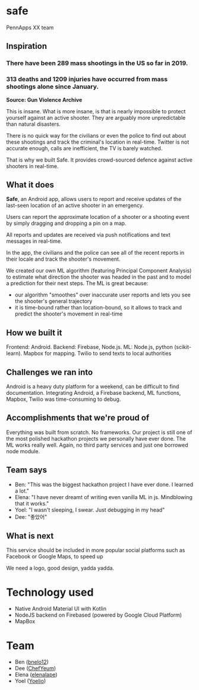 # safe
PennApps XX team

## Inspiration

### There have been 289 mass shootings in the US so far in 2019.
### 313 deaths and 1209 injuries have occurred from mass shootings alone since January.

__Source: Gun Violence Archive__

This is insane. What is more insane, is that is nearly impossible to protect yourself against an active shooter. They are arguably more unpredictable than natural disasters.

There is no quick way for the civilians or even the police to find out about these shootings and track the criminal's location in real-time. Twitter is not accurate enough, calls are inefficient, the TV is barely watched.

That is why we built Safe. It provides crowd-sourced defence against active shooters in real-time.

## What it does

**Safe**, an Android app, allows users to report and receive updates of the last-seen location of an active shooter in an emergency.

Users can report the approximate location of a shooter or a shooting event by simply dragging and dropping a pin on a map.

All reports and updates are received via push notifications and text messages in real-time.

In the app, the civilians and the police can see all of the recent reports in their locale and track the shooter's movement.

We created our own ML algorithm (featuring Principal Component Analysis) to estimate what direction the shooter was headed in the past and to model a prediction for their next steps. The ML is great because:

- our algorithm "smoothes" over inaccurate user reports and lets you see the shooter's general trajectory
- it is time-bound rather than location-bound, so it allows to track and predict the shooter's movement in real-time

## How we built it

Frontend: Android.
Backend: Firebase, Node.js.
ML: Node.js, python (scikit-learn).
Mapbox for mapping.
Twilio to send texts to local authorities

## Challenges we ran into

Android is a heavy duty platform for a weekend, can be difficult to find documentation.
Integrating Android, a Firebase backend, ML functions, Mapbox, Twilio was time-consuming to debug.

## Accomplishments that we're proud of

Everything was built from scratch. No frameworks. Our project is still one of the most polished hackathon projects we personally have ever done. The ML works really well. Again, no third party services and just one borrowed node module.

## Team says

- Ben: "This was the biggest hackathon project I have ever done. I learned a lot."
- Elena: "I have never dreamt of writing even vanilla ML in js. Mindblowing that it works."
- Yoel: "I wasn't sleeping, I swear. Just debugging in my head"
- Dee: "좋았어"

## What is next

This service should be included in more popular social platforms such as Facebook or Google Maps, to speed up 

We need a logo, good design, yadda yadda.

# Technology used
 - Native Android Material UI with Kotlin
 - NodeJS backend on Firebased (powered by Google Cloud Platform)
 - MapBox

# Team
 - Ben ([bnelo12](https://github.com/bnelo12))
 - Dee ([ChefYeum](https://github.com/ChefYeum))
 - Elena ([elenalape](https://github.com/elenalape))
 - Yoel ([Yoelio](https://github.com/Yoelio))
